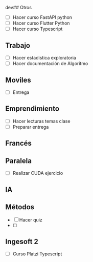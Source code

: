 dev## Otros

- [ ] Hacer curso FastAPI python
- [ ] Hacer curso Flutter Python
- [ ] Hacer curso Typescript 

## Trabajo

- [ ] Hacer estadistica exploratoria
- [ ] Hacer documentación de Algoritmo

## Moviles
- [ ] Entrega 
## Emprendimiento

- [ ] Hacer lecturas temas clase 
- [ ] Preparar entrega 
## Francés

## Paralela

- [ ] Realizar CUDA ejercicio
## IA

## Métodos 
- [ ] Hacer quiz
- [ ] 
## Ingesoft 2
- [ ] Curso Platzi Typescript